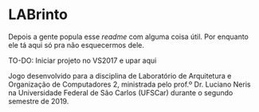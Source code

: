 # LABrinto

Depois a gente popula esse *readme* com alguma coisa útil. Por enquanto ele tá aqui só pra não esquecermos dele.

TO-DO: Iniciar projeto no VS2017 e upar aqui

Jogo desenvolvido para a disciplina de Laboratório de Arquitetura e Organização de Computadores 2, ministrada pelo prof.º Dr. Luciano Neris na Universidade Federal de São Carlos (UFSCar) durante o segundo semestre de 2019.

